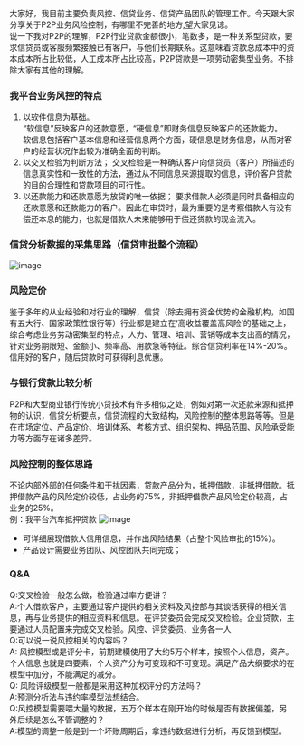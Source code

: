 大家好，我目前主要负责风控、信贷业务、信贷产品团队的管理工作。今天跟大家分享关于P2P业务风险控制，有哪里不完善的地方,望大家见谅。   
说一下我对P2P的理解，P2P行业贷款金额很小，笔数多，是一种关系型贷款，要求信贷员或客服频繁接触已有客户，与他们长期联系。这意味着贷款总成本中的资本成本所占比较低，人工成本所占比较高，P2P贷款是一项劳动密集型业务。不排除大家有其他的理解。  
### 我平台业务风控的特点  
1. 以软件信息为基础。  
“软信息”反映客户的还款意愿，“硬信息”即财务信息反映客户的还款能力。   
软信息包括客户基本信息和经营信息两个方面，硬信息是财务信息，从而对客户的经营状况作出较为准确全面的判断。 
2. 以交叉检验为判断方法；
交叉检验是一种确认客户向信贷员（客户）所描述的信息真实性和一致性的方法，通过从不同信息来源提取的信息，评价客户贷款的目的合理性和贷款项目的可行性。  
3. 以还款能力和还款意愿为放贷的唯一依据；
要求借款人必须是同时具备相应的还款意愿和还款能力的客户。因此在审贷时，最为重要的是考察借款人有没有偿还本息的能力，也就是借款人未来能够用于偿还贷款的现金流入。 

### 信贷分析数据的采集思路（信贷审批整个流程）  
![image](http://static.cocolian.cn/img/20180803_201316.png)  
### 风险定价  
鉴于多年的从业经验和对行业的理解，信贷（除去拥有资金优势的金融机构，如国有五大行、国家政策性银行等）行业都是建立在‘高收益覆盖高风险’的基础之上，综合考虑业务劳动密集型的特点，人力、管理、培训、营销等成本支出高的情况，针对业务期限短、金额小、频率高、用款急等特征。综合信贷利率在14%-20%。信用好的客户，随后贷款时可获得利息优惠。  
### 与银行贷款比较分析  
P2P和大型商业银行传统小贷技术有许多相似之处，例如对第一次还款来源和抵押物的认识，信贷分析要点，信贷流程的大致结构，风险控制的整体思路等等。但是在市场定位、产品定价、培训体系、考核方式、组织架构、押品范围、风险承受能力等方面存在诸多差异。   

### 风险控制的整体思路  
不论内部外部的任何条件和干扰因素，贷款产品分为，抵押借款，非抵押借款。抵押借款产品的风险定价较低，占业务的75%，非抵押借款产品风险定价较高，占业务的25%。  
例：我平台汽车抵押贷款 
![image](http://static.cocolian.cn/img/20180803_201416.png)  
- 可详细展现借款人信用信息，并作出风险结果（占整个风险审批的15%）。  
- 产品设计需要业务团队、风控团队共同完成；   


### Q&A  
Q:交叉检验一般怎么做，检验通过率方便讲？  
A:个人借款客户，主要通过客户提供的相关资料及风控部与其谈话获得的相关信息，再与业务提供的相应资料和信息。在评贷委员会完成交叉检验。企业贷款，主要通过人员配置来完成交叉检验。风控、评贷委员、业务各一人   
Q:可以说一说风控相关的内容吗？  
A: 风控模型或是评分卡，前期建模使用了大约5万个样本，按照个人信息，资产。个人信息也就是四要素，个人资产分为可变现和不可变现。满足产品大纲要求的在模型中加分，不能满足的减分。     
Q: 风险评级模型一般都是采用这种加权评分的方法吗？   
A:预测分析法与违约率模型法想结合。  
Q:风控模型需要喂大量的数据，五万个样本在刚开始的时候是否有数据偏差，另外后续是怎么不管调整的？  
A:模型的调整一般是到一个坏账周期后，拿违约数据进行分析，再反馈到模型。  
